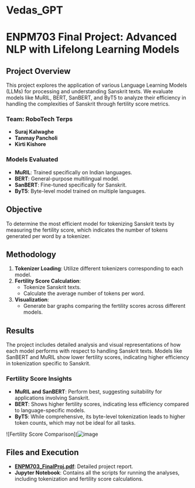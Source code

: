 # Vedas_GPT
# ENPM703 Final Project: Advanced NLP with Lifelong Learning Models

## Project Overview
This project explores the application of various Language Learning Models (LLMs) for processing and understanding Sanskrit texts. We evaluate models like MuRIL, BERT, SanBERT, and ByT5 to analyze their efficiency in handling the complexities of Sanskrit through fertility score metrics.

### Team: RoboTech Terps
- **Suraj Kalwaghe**
- **Tanmay Pancholi**
- **Kirti Kishore**

### Models Evaluated
- **MuRIL**: Trained specifically on Indian languages.
- **BERT**: General-purpose multilingual model.
- **SanBERT**: Fine-tuned specifically for Sanskrit.
- **ByT5**: Byte-level model trained on multiple languages.

## Objective
To determine the most efficient model for tokenizing Sanskrit texts by measuring the fertility score, which indicates the number of tokens generated per word by a tokenizer.

## Methodology
1. **Tokenizer Loading**: Utilize different tokenizers corresponding to each model.
2. **Fertility Score Calculation**:
   - Tokenize Sanskrit texts.
   - Calculate the average number of tokens per word.
3. **Visualization**:
   - Generate bar graphs comparing the fertility scores across different models.

## Results
The project includes detailed analysis and visual representations of how each model performs with respect to handling Sanskrit texts. Models like SanBERT and MuRIL show lower fertility scores, indicating higher efficiency in tokenization specific to Sanskrit.

### Fertility Score Insights
- **MuRIL and SanBERT**: Perform best, suggesting suitability for applications involving Sanskrit.
- **BERT**: Shows higher fertility scores, indicating less efficiency compared to language-specific models.
- **ByT5**: While comprehensive, its byte-level tokenization leads to higher token counts, which may not be ideal for all tasks.

![Fertility Score Comparison](![image](https://github.com/user-attachments/assets/994fb463-9b73-4bfb-8870-3b22b68c4d14)


## Files and Execution
- **[ENPM703_FinalProj.pdf](https://github.com/kiki101robo/Vedas_GPT/blob/main/VedasGPT/VedasGPT/ENPM703_FinalProj.pdf)**: Detailed project report.
- **Jupyter Notebook**: Contains all the scripts for running the analyses, including tokenization and fertility score calculations.

